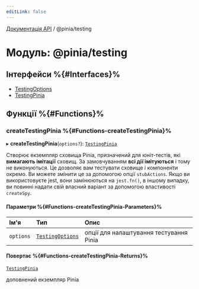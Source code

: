 ```yaml
---
editLink: false
---
```


[Документація API](../index.md) / @pinia/testing

# Модуль: @pinia/testing

## Інтерфейси %{#Interfaces}%

- [TestingOptions](../interfaces/pinia_testing.TestingOptions.md)
- [TestingPinia](../interfaces/pinia_testing.TestingPinia.md)

## Функції %{#Functions}%

### createTestingPinia %{#Functions-createTestingPinia}%

▸ **createTestingPinia**(`options?`): [`TestingPinia`](../interfaces/pinia_testing.TestingPinia.md)

Створює екземпляр сховища Pinia, призначений для юніт-тестів, які 
**вимагають імітації** сховищ. За замовчуванням **всі дії імітуються** 
і тому не виконуються. Це дозволяє вам тестувати сховище і компоненти окремо.
Ви можете змінити це за допомогою опції `stubActions`. Якщо ви використовуєте
jest, вони замінюються на `jest.fn()`, в іншому випадку, ви повинні надати 
свій власний варіант за допомогою властивості `createSpy`.

#### Параметри %{#Functions-createTestingPinia-Parameters}%

| Ім'я | Тип | Опис                                    |
| :------ | :------ |:----------------------------------------|
| `options` | [`TestingOptions`](../interfaces/pinia_testing.TestingOptions.md) | опції для налаштування тестування Pinia |

#### Повертає %{#Functions-createTestingPinia-Returns}%

[`TestingPinia`](../interfaces/pinia_testing.TestingPinia.md)

доповнений екземпляр Pinia
